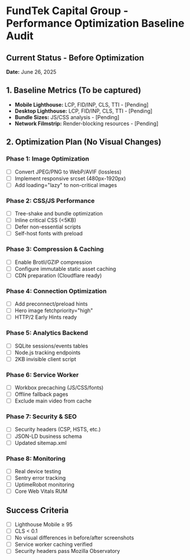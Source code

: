 # FundTek Capital Group - Performance Optimization Baseline Audit

## Current Status - Before Optimization
**Date:** June 26, 2025

## 1. Baseline Metrics (To be captured)
- **Mobile Lighthouse:** LCP, FID/INP, CLS, TTI - [Pending]
- **Desktop Lighthouse:** LCP, FID/INP, CLS, TTI - [Pending] 
- **Bundle Sizes:** JS/CSS analysis - [Pending]
- **Network Filmstrip:** Render-blocking resources - [Pending]

## 2. Optimization Plan (No Visual Changes)

### Phase 1: Image Optimization
- [ ] Convert JPEG/PNG to WebP/AVIF (lossless)
- [ ] Implement responsive srcset (480px-1920px)
- [ ] Add loading="lazy" to non-critical images

### Phase 2: CSS/JS Performance
- [ ] Tree-shake and bundle optimization
- [ ] Inline critical CSS (<5KB)
- [ ] Defer non-essential scripts
- [ ] Self-host fonts with preload

### Phase 3: Compression & Caching
- [ ] Enable Brotli/GZIP compression
- [ ] Configure immutable static asset caching
- [ ] CDN preparation (Cloudflare ready)

### Phase 4: Connection Optimization
- [ ] Add preconnect/preload hints
- [ ] Hero image fetchpriority="high"
- [ ] HTTP/2 Early Hints ready

### Phase 5: Analytics Backend
- [ ] SQLite sessions/events tables
- [ ] Node.js tracking endpoints
- [ ] 2KB invisible client script

### Phase 6: Service Worker
- [ ] Workbox precaching (JS/CSS/fonts)
- [ ] Offline fallback pages
- [ ] Exclude main video from cache

### Phase 7: Security & SEO
- [ ] Security headers (CSP, HSTS, etc.)
- [ ] JSON-LD business schema
- [ ] Updated sitemap.xml

### Phase 8: Monitoring
- [ ] Real device testing
- [ ] Sentry error tracking
- [ ] UptimeRobot monitoring
- [ ] Core Web Vitals RUM

## Success Criteria
- [ ] Lighthouse Mobile ≥ 95
- [ ] CLS < 0.1
- [ ] No visual differences in before/after screenshots
- [ ] Service worker caching verified
- [ ] Security headers pass Mozilla Observatory